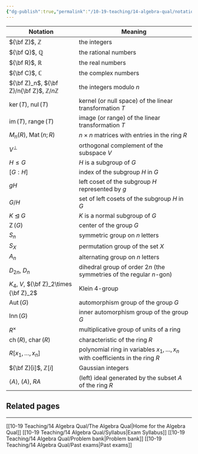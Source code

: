```yaml
---
{"dg-publish":true,"permalink":"/10-19-teaching/14-algebra-qual/notation-key/","updated":"2025-04-02T09:45:01-07:00"}
---
```



| Notation                                                   | Meaning                                                                            |
| ---------------------------------------------------------- | ---------------------------------------------------------------------------------- |
| ${\bf Z}$, $\mathbb{Z}$                                    | the integers                                                                       |
| ${\bf Q}$, $\mathbb{Q}$                                    | the rational numbers                                                               |
| ${\bf R}$, $\mathbb{R}$                                    | the real numbers                                                                   |
| ${\bf C}$, $\mathbb{C}$                                    | the complex numbers                                                                |
| ${\bf Z}_n$, ${\bf Z}/n{\bf Z}$,  $\mathbb{Z}/n\mathbb{Z}$ | the integers modulo $n$                                                            |
| $\operatorname{ker}(T)$, $\operatorname{nul}(T)$           | kernel (or null space) of the linear transformation $T$                            |
| $\operatorname{im}(T)$, $\operatorname{range}(T)$          | image (or range) of the linear transformation $T$                                  |
| $M_n(R)$, $\operatorname{Mat}(n; R)$                       | $n\times n$ matrices with entries in the ring $R$                                  |
| $V^{\perp}$                                                | orthogonal complement of the subspace $V$                                          |
| $H\leq G$                                                  | $H$ is a subgroup of $G$                                                           |
| $[G:H]$                                                    | index of the subgroup $H$ in $G$                                                   |
| $gH$                                                       | left coset of the subgroup $H$ represented by $g$                                  |
| $G/H$                                                      | set of left cosets of the subgroup $H$ in $G$                                      |
| $K\unlhd G$                                                | $K$ is a normal subgroup of $G$                                                    |
| $\operatorname{Z}(G)$                                      | center of the group $G$                                                            |
| $S_n$                                                      | symmetric group on $n$ letters                                                     |
| $S_X$                                                      | permutation group of the set $X$                                                   |
| $A_n$                                                      | alternating group on $n$ letters                                                   |
| $D_{2n}$, $D_n$                                            | dihedral group of order $2n$ (the symmetries of the regular $n$-gon)               |
| $K_4$, $V$, ${\bf Z}_2\times {\bf Z}_2$                    | Klein 4-group                                                                      |
| $\operatorname{Aut}(G)$                                    | automorphism group of the group $G$                                                |
| $\operatorname{Inn}(G)$                                    | inner automorphism group of the group $G$                                          |
| $R^{\times}$                                               | multiplicative group of units of a ring                                            |
| $\operatorname{ch}(R)$, $\operatorname{char}(R)$           | characteristic of the ring $R$                                                     |
| $R[x_1,\ldots, x_n]$                                       | polynomial ring in variables $x_1, \ldots , x_n$ with coefficients in the ring $R$ |
| ${\bf Z}[i]$, $\mathbb{Z}[i]$                              | Gaussian integers                                                                  |
| $\langle A\rangle$, $(A)$, $RA$                            | (left) ideal generated by the subset $A$ of the ring $R$                           |


## Related pages
---

[[10-19 Teaching/14 Algebra Qual/The Algebra Qual\|Home for the Algebra Qual]]
[[10-19 Teaching/14 Algebra Qual/Syllabus\|Exam Syllabus]]
[[10-19 Teaching/14 Algebra Qual/Problem bank\|Problem bank]]
[[10-19 Teaching/14 Algebra Qual/Past exams\|Past exams]]